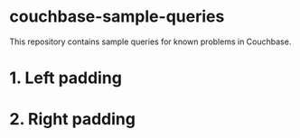 # couchbase-sample-queries

This repository contains sample queries for known problems in Couchbase.

 # 1. Left padding
 # 2. Right padding
